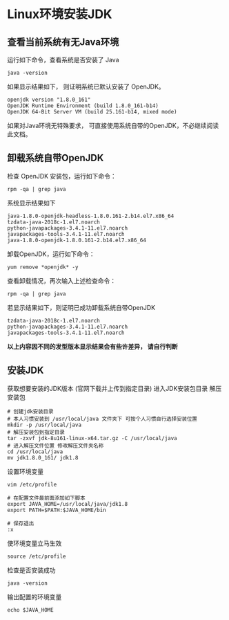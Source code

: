 # Linux环境安装JDK
## 查看当前系统有无Java环境
运行如下命令，查看系统是否安装了 Java
```
java -version
```
如果显示结果如下， 则证明系统已默认安装了 OpenJDK。
```
openjdk version "1.8.0_161"
OpenJDK Runtime Environment (build 1.8.0_161-b14)
OpenJDK 64-Bit Server VM (build 25.161-b14, mixed mode)
```
如果对Java环境无特殊要求， 可直接使用系统自带的OpenJDK，不必继续阅读此文档。
## 卸载系统自带OpenJDK
检查 OpenJDK 安装包，运行如下命令：
```
rpm -qa | grep java 
```
系统显示结果如下
```
java-1.8.0-openjdk-headless-1.8.0.161-2.b14.el7.x86_64
tzdata-java-2018c-1.el7.noarch
python-javapackages-3.4.1-11.el7.noarch
javapackages-tools-3.4.1-11.el7.noarch
java-1.8.0-openjdk-1.8.0.161-2.b14.el7.x86_64
```
卸载OpenJDK，运行如下命令：
```
yum remove *openjdk* -y
```
查看卸载情况，再次输入上述检查命令：
```
rpm -qa | grep java 
```
若显示结果如下，则证明已成功卸载系统自带OpenJDK
```
tzdata-java-2018c-1.el7.noarch
python-javapackages-3.4.1-11.el7.noarch
javapackages-tools-3.4.1-11.el7.noarch
```
**以上内容因不同的发型版本显示结果会有些许差异， 请自行判断**
## 安装JDK
获取想要安装的JDK版本  (官网下载并上传到指定目录)
进入JDK安装包目录 解压安装包
```
# 创建jdk安装目录
# 本人习惯安装到 /usr/local/java 文件夹下 可按个人习惯自行选择安装位置
mkdir -p /usr/local/java
# 解压安装包到指定目录
tar -zxvf jdk-8u161-linux-x64.tar.gz -C /usr/local/java
# 进入解压文件位置 修改解压文件夹名称
cd /usr/local/java
mv jdk1.8.0_161/ jdk1.8
```
设置环境变量
```
vim /etc/profile

# 在配置文件最前面添加如下脚本
export JAVA_HOME=/usr/local/java/jdk1.8
export PATH=$PATH:$JAVA_HOME/bin

# 保存退出
:x
```
使环境变量立马生效
```
source /etc/profile
```
检查是否安装成功
```
java -version
```
输出配置的环境变量
```
echo $JAVA_HOME
```